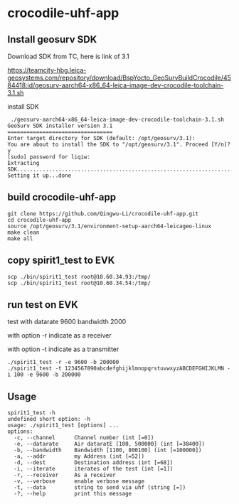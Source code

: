 # crocodile-uhf-app



## Install geosurv SDK

Download SDK from TC, here is link of 3.1

https://teamcity-hbg.leica-geosystems.com/repository/download/BspYocto_GeoSurvBuildCrocodile/4584418:id/geosurv-aarch64-x86_64-leica-image-dev-crocodile-toolchain-3.1.sh

install SDK

```
 ./geosurv-aarch64-x86_64-leica-image-dev-crocodile-toolchain-3.1.sh
GeoSurv SDK installer version 3.1
=================================
Enter target directory for SDK (default: /opt/geosurv/3.1):
You are about to install the SDK to "/opt/geosurv/3.1". Proceed [Y/n]? y
[sudo] password for liqiw:
Extracting SDK............................................................................................................................................................done
Setting it up...done

```

## build crocodile-uhf-app



```
git clone https://github.com/Qingwu-Li/crocodile-uhf-app.git
cd crocodile-uhf-app
source /opt/geosurv/3.1/environment-setup-aarch64-leicageo-linux 
make clean
make all
```



## copy spirit1_test to EVK

```
scp ./bin/spirit1_test root@10.60.34.93:/tmp/
scp ./bin/spirit1_test root@10.60.34.54:/tmp/
```

## run test on EVK

test with datarate 9600 bandwidth    2000

with option -r indicate as a receiver

with option -t indicate as a transmitter

```
./spirit1_test -r -e 9600 -b 200000
./spirit1_test -t 1234567890abcdefghijklmnopqrstuvwxyzABCDEFGHIJKLMN -i 100 -e 9600 -b 200000
```



## Usage

```
spirit1_test -h
undefined short option: -h
usage: ./spirit1_test [options] ...
options:
  -c, --channel      Channel number (int [=0])
  -e, --datarate     Air dataratE [100, 500000] (int [=38400])
  -b, --bandwidth    Bandwidth [1100, 800100] (int [=100000])
  -a, --addr         my Address (int [=52])
  -d, --dest         Destination address (int [=68])
  -i, --iterate      iterates of the test (int [=1])
  -r, --receiver     As a receiver
  -v, --verbose      enable verbose message
  -t, --data         string to send via uhf (string [=])
  -?, --help         print this message
```

